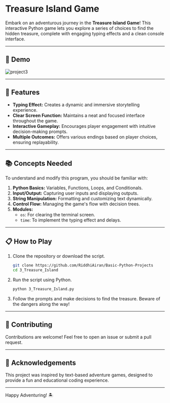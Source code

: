 # Treasure Island Game

Embark on an adventurous journey in the **Treasure Island Game**! This interactive Python game lets you explore a series of choices to find the hidden treasure, complete with engaging typing effects and a clean console interface.

---

## 🎥 Demo

![project3](https://github.com/user-attachments/assets/3b349e76-4377-4ceb-bb92-6207e137e8b9)


---

## 🚀 Features

- **Typing Effect:** Creates a dynamic and immersive storytelling experience.
- **Clear Screen Function:** Maintains a neat and focused interface throughout the game.
- **Interactive Gameplay:** Encourages player engagement with intuitive decision-making prompts.
- **Multiple Outcomes:** Offers various endings based on player choices, ensuring replayability.

---

## 📚 Concepts Needed

To understand and modify this program, you should be familiar with:

1. **Python Basics:** Variables, Functions, Loops, and Conditionals.
2. **Input/Output:** Capturing user inputs and displaying outputs.
3. **String Manipulation:** Formatting and customizing text dynamically.
4. **Control Flow:** Managing the game's flow with decision trees.
5. **Modules:**
    - `os`: For clearing the terminal screen.
    - `time`: To implement the typing effect and delays.

---

## 📋 How to Play

1. Clone the repository or download the script.

   ```bash
   git clone https://github.com/RiddhiAiran/Basic-Python-Projects
   cd 3_Treasure_Island
   ```

2. Run the script using Python.

   ```bash
   python 3_Treasure_Island.py
   ```

3. Follow the prompts and make decisions to find the treasure. Beware of the dangers along the way!

---

## 🤝 Contributing

Contributions are welcome! Feel free to open an issue or submit a pull request.

---

## 🌟 Acknowledgements

This project was inspired by text-based adventure games, designed to provide a fun and educational coding experience.

---

Happy Adventuring! 🏝️
